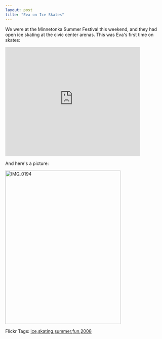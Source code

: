 ```yaml
---
layout: post
title: "Eva on Ice Skates"
---
```


<p>We were at the Minnetonka Summer Festival this weekend, and they had open ice skating at the civic center arenas.  This was Eva's first time on skates:</p>
  
<p>
<embed src="http://www.youtube.com/v/CvkXydvXN_I&amp;hl=en" width="425" height="344" type="application/x-shockwave-flash" /></p>
  
<p>And here's a picture:</p>
  
<p><a href="http://www.kindohm.com/localimages/posts/EvaonIceSkates_7068/IMG_0194.jpg"><img style="border-right: 0px; border-top: 0px; border-left: 0px; border-bottom: 0px" height="484" alt="IMG_0194" src="http://www.kindohm.com/localimages/posts/EvaonIceSkates_7068/IMG_0194_thumb.jpg" width="364" border="0" /></a> </p>
  
<div class="tags" id="scid:0767317B-992E-4b12-91E0-4F059A8CECA8:c0e1c65a-9304-4861-bf42-3c792f480f9a">Flickr Tags: <a href="http://flickr.com/photos/tags/ice" rel="tag">ice</a>,<a href="http://flickr.com/photos/tags/skating" rel="tag">skating</a>,<a href="http://flickr.com/photos/tags/summer" rel="tag">summer</a>,<a href="http://flickr.com/photos/tags/fun" rel="tag">fun</a>,<a href="http://flickr.com/photos/tags/2008" rel="tag">2008</a></div> 

